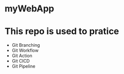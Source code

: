 # myWebApp
# This repo is used to pratice 
* Git Branching
* Git Workflow
* Git Action
* Git CICD
* Git Pipeline